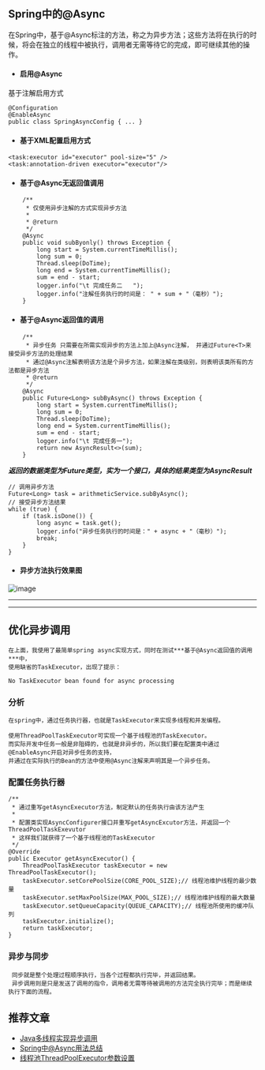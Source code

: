 
## Spring中的@Async
在Spring中，基于@Async标注的方法，称之为异步方法；这些方法将在执行的时候，将会在独立的线程中被执行，调用者无需等待它的完成，即可继续其他的操作。

- #### 启用@Async 
基于注解启用方式
```
@Configuration  
@EnableAsync  
public class SpringAsyncConfig { ... } 
```	 

- #### 基于XML配置启用方式
```
<task:executor id="executor" pool-size="5" />
<task:annotation-driven executor="executor"/>
```	 	 

- #### 基于@Async无返回值调用
```
	/**
	 * 仅使用异步注解的方式实现异步方法
	 * 
	 * @return
	 */
	@Async
	public void subByonly() throws Exception {
		long start = System.currentTimeMillis();
		long sum = 0;
		Thread.sleep(DoTime);
		long end = System.currentTimeMillis();
		sum = end - start;
		logger.info("\t 完成任务二   ");
		logger.info("注解任务执行的时间是： " + sum + "（毫秒）");
	}
```	
	 
- #### 基于@Async返回值的调用
```
	/**
	 * 异步任务 只需要在所需实现异步的方法上加上@Async注解， 并通过Future<T>来接受异步方法的处理结果
	 * 通过@Async注解表明该方法是个异步方法，如果注解在类级别，则表明该类所有的方法都是异步方法
	 * @return
	 */
	@Async
	public Future<Long> subByAsync() throws Exception {
		long start = System.currentTimeMillis();
		long sum = 0;
		Thread.sleep(DoTime);
		long end = System.currentTimeMillis();
		sum = end - start;
		logger.info("\t 完成任务一");
		return new AsyncResult<>(sum);
	}
```		 
***返回的数据类型为Future类型，实为一个接口，具体的结果类型为AsyncResult***	 
```
// 调用异步方法
Future<Long> task = arithmeticService.subByAsync();
// 接受异步方法结果
while (true) {
	if (task.isDone()) {
		long async = task.get();
		logger.info("异步任务执行的时间是：" + async + "（毫秒）");
		break;
	}
}
```	 

- #### 异步方法执行效果图
![image](https://github.com/timebusker/spring-boot/raw/master/static/spring-boot-5-Async/async-test-res.png?raw=true)

---------------------------
---------------------------

## 优化异步调用
    在上面，我使用了最简单spring async实现方式，同时在测试***基于@Async返回值的调用***中，
    使用缺省的TaskExecutor，出现了提示：
```
No TaskExecutor bean found for async processing
```
### 分析
    在spring中，通过任务执行器，也就是TaskExecutor来实现多线程和并发编程。

    使用ThreadPoolTaskExecutor可实现一个基于线程池的TaskExecutor。 
    而实际开发中任务一般是非阻碍的，也就是非异步的，所以我们要在配置类中通过@EnableAsync开启对异步任务的支持，
    并通过在实际执行的Bean的方法中使用@Async注解来声明其是一个异步任务。	 
	 
### 配置任务执行器
```
/**
 * 通过重写getAsyncExecutor方法，制定默认的任务执行由该方法产生
 * 
 * 配置类实现AsyncConfigurer接口并重写getAsyncExcutor方法，并返回一个ThreadPoolTaskExevutor
 * 这样我们就获得了一个基于线程池的TaskExecutor
 */
@Override
public Executor getAsyncExecutor() {
	ThreadPoolTaskExecutor taskExecutor = new ThreadPoolTaskExecutor();
	taskExecutor.setCorePoolSize(CORE_POOL_SIZE);// 线程池维护线程的最少数量
	taskExecutor.setMaxPoolSize(MAX_POOL_SIZE);// 线程池维护线程的最大数量
	taskExecutor.setQueueCapacity(QUEUE_CAPACITY);// 线程池所使用的缓冲队列
	taskExecutor.initialize();
	return taskExecutor;
}
```	 

### 异步与同步
     同步就是整个处理过程顺序执行，当各个过程都执行完毕，并返回结果。 
     异步调用则是只是发送了调用的指令，调用者无需等待被调用的方法完全执行完毕；而是继续执行下面的流程。
## 推荐文章
   - [Java多线程实现异步调用](http://blog.csdn.net/lovesomnus/article/details/50838774)
   - [Spring中@Async用法总结](http://blog.csdn.net/blueheart20/article/details/44648667)
   - [线程池ThreadPoolExecutor参数设置](http://blog.csdn.net/zhouhl_cn/article/details/7392607)

